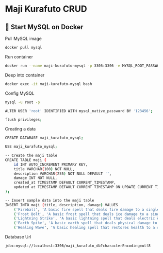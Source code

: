 <h1>Maji Kurafuto CRUD</h1>

<h2>🐳 Start MySQL on Docker</h2>

<p>Pull MySQL image</p>

```bash
docker pull mysql
```

<p>Run container</p>

```bash
docker run --name maji-kurafuto-mysql -p 3306:3306 -e MYSQL_ROOT_PASSWORD=123456 -d mysql
```

<p>Deep into container</p>

```bash
docker exec -it maji-kurafuto-mysql bash
```

<p>Config MySQL</p>

```bash
mysql -u root -p
```

```bash
ALTER USER 'root' IDENTIFIED WITH mysql_native_password BY '123456';
```
```bash
flush privileges;
```

<p>Creating a data</p>

```bash
CREATE DATABASE maji_kurafuto_mysql;
```
```bash
USE maji_kurafuto_mysql;
```

```bash
-- Create the maji table
CREATE TABLE maji (
    id INT AUTO_INCREMENT PRIMARY KEY,
    title VARCHAR(100) NOT NULL,
    description VARCHAR(255) NOT NULL DEFAULT '',
    damage INT NOT NULL,
    created_at TIMESTAMP DEFAULT CURRENT_TIMESTAMP,
    updated_at TIMESTAMP DEFAULT CURRENT_TIMESTAMP ON UPDATE CURRENT_TIMESTAMP
);

-- Insert sample data into the maji table
INSERT INTO maji (title, description, damage) VALUES
    ('Fireball', 'A basic fire spell that deals fire damage to a single target.', 50),
    ('Frost Bolt', 'A basic frost spell that deals ice damage to a single target and may freeze it.', 40),
    ('Lightning Strike', 'A basic lightning spell that deals electric damage to a single target and has a chance to stun.', 60),
    ('Earth Spike', 'A basic earth spell that deals physical damage to a single target and may cause a knockback.', 45),
    ('Healing Wave', 'A basic healing spell that restores health to a single target.', 30);
```

<p>Database Url</p>

```bash
jdbc:mysql://localhost:3306/maji_kurafuto_db?characterEncoding=utf8
```